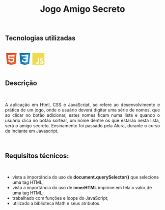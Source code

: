 <h1 align="center" font-family="pattaya">Jogo Amigo Secreto</h1><br>

<h2 font-family="pattaya">Tecnologias utilizadas</h2>
<div style="display: inline_block"><br>
<img align="center" alt="Alexandra-HTML" height="40" width="40" src="https://raw.githubusercontent.com/devicons/devicon/master/icons/html5/html5-original.svg">
<img align="center" alt="Alexandra-CSS" height="40" width="40" src="https://raw.githubusercontent.com/devicons/devicon/master/icons/css3/css3-original.svg">
<img align="center" alt="Alexandra-Js" height="40" width="40" src="https://raw.githubusercontent.com/devicons/devicon/master/icons/javascript/javascript-plain.svg">
</div><br>

<h2 font-family="pattaya">Descrição</h2><br>
<p font-family="robotto" font-size="16px" line-height="34px" align="justify">
A aplicação em Html, CSS e JavaScript, se refere ao desenvolvimento e prática de um jogo, onde o usuário deverá digitar uma série de nomes, que ao clicar no botão adicionar, estes nomes ficam numa lista e quando o usuário clica no botão sortear, um nome dentre os que estarão nesta lista, será o amigo secreto. Ensinamento foi passado pela Alura, durante o curso de Inciante em Javascript.
</p><br>

<h2 font-family="pattaya">Requisitos técnicos:</h2><br>

- vista a importância do uso de **document.querySelector()** que seleciona uma tag HTML;
- vista a importância do uso de **innerHTML** imprime em tela o valor de uma tag HTML;
- trabalhado com funções e loops do JavaScript;
- utilizado a biblioteca Math e seus atributos.
